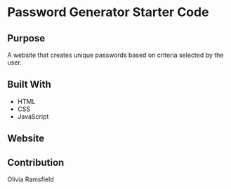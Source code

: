 # Password Generator Starter Code

## Purpose

A website that creates unique passwords based on criteria selected by the user.

## Built With

- HTML
- CSS
- JavaScript

## Website

## Contribution

Olivia Ramsfield
